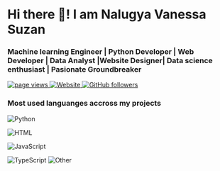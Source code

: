 # Hi there 👋! I am Nalugya Vanessa Suzan
###  Machine learning Engineer | Python Developer |  Web Developer | Data Analyst |Website Designer| Data science enthusiast |  Pasionate Groundbreaker 

<p align="left">
  <a href="https://github.com/Nalugya31/Nalugya31/">
    <img src="https://komarev.com/ghpvc/?username=Nalugya31" alt="page views" />
  </a>
  <a href="https://nalugya-vanessa-suzan.vercel.app/">
    <img alt="Website" src="https://img.shields.io/website?url=https%3A%2F%2Fjacobcolvin.com">
  </a>
  <a href="https://github.com/Nalugya31?tab=followers">
    <img alt="GitHub followers" src="https://img.shields.io/github/followers/Nalugya31?style=flat&logo=github">
  </a>
</p>

### Most used languanges accross my projects 
![Python](https://img.shields.io/static/v1?style=flat-square&label=Python&color=555&labelColor=%23a270ba&message=40.54)

![HTML](https://img.shields.io/static/v1?style=flat-square&label=HTML&color=555&labelColor=%23e34c26&message=21.62)

![JavaScript](https://img.shields.io/static/v1?style=flat-square&label=JavaScript&color=555&labelColor=%23f1e05a&message=2.7)

![TypeScript](https://img.shields.io/static/v1?style=flat-square&label=TypeScript&color=555&labelColor=%233178c6&message=2.27)
![Other](https://img.shields.io/static/v1?style=flat-square&label=Other&color=555&labelColor=%23ededed&message=54.06)
